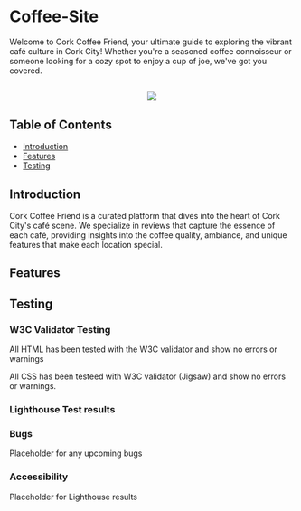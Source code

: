 # Coffee-Site

Welcome to Cork Coffee Friend, your ultimate guide to exploring the vibrant café culture in Cork City! Whether you're a seasoned coffee connoisseur or someone looking for a cozy spot to enjoy a cup of joe, we've got you covered.

<h2 align="center"><img src="assets/images/readme-images/responsive-devices.png"></h2>

## Table of Contents
- [Introduction](#introduction)
- [Features](#features)
- [Testing](#Testing)

## Introduction
Cork Coffee Friend is a curated platform that dives into the heart of Cork City's café scene. We specialize in reviews that capture the essence of each café, providing insights into the coffee quality, ambiance, and unique features that make each location special.

## Features


## Testing

### W3C Validator Testing

All HTML has been tested with the W3C validator and show no errors or warnings

All CSS has been testeed with W3C validator (Jigsaw) and show no errors or warnings.

### Lighthouse Test results


### Bugs
Placeholder for any upcoming bugs

### Accessibility
Placeholder for Lighthouse results